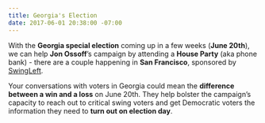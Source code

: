 ```yaml
---
title: Georgia's Election
date: 2017-06-01 20:38:00 -07:00
---
```


With the **Georgia special election** coming up in a few weeks (**June 20th**), we can help **Jon Ossoff**’s campaign by attending a **House Party** (aka phone bank) - there are a couple happening in **San Francisco**, sponsored by [SwingLeft](https://swingleft.org/special-election-house-parties). 

Your conversations with voters in Georgia could mean the **difference between a win and a loss** on June 20th. They help bolster the campaign’s capacity to reach out to critical swing voters and get Democratic voters the information they need to **turn out on election day**.  



